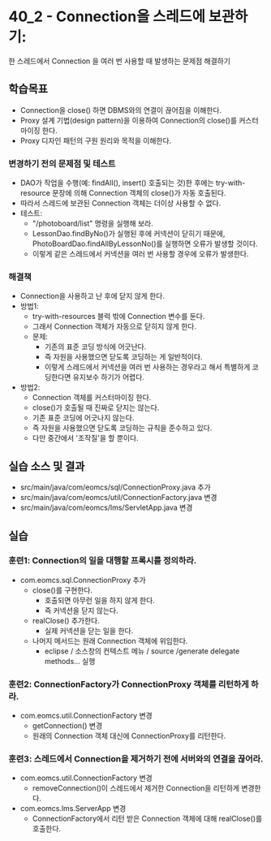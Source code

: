 # 40_2 - Connection을 스레드에 보관하기:
한 스레드에서 Connection 을 여러 번 사용할 때 발생하는 문제점 해결하기

## 학습목표

- Connection을 close() 하면 DBMS와의 연결이 끊어짐을 이해한다.
- Proxy 설계 기법(design pattern)을 이용하여 Connection의 close()를 커스터마이징 한다.
- Proxy 디자인 패턴의 구원 원리와 목적을 이해한다.

### 변경하기 전의 문제점 및 테스트

- DAO가 작업을 수행(예: findAll(), insert() 호출되는 것)한 후에는
  try-with-resource 문장에 의해 Connection 객체의 close()가 자동 호출된다.
- 따라서 스레드에 보관된 Connection 객체는 더이상 사용할 수 없다.
- 테스트:
  - "/photoboard/list" 명령을 실행해 보라.
  - LessonDao.findByNo()가 실행된 후에 커넥션이 닫히기 때문에,
    PhotoBoardDao.findAllByLessonNo()를 실행하면 오류가 발생할 것이다.  
  - 이렇게 같은 스레드에서 커넥션을 여러 번 사용할 경우에 오류가 발생한다.

### 해결책

- Connection을 사용하고 난 후에 닫지 않게 한다.
- 방법1: 
  - try-with-resources 블럭 밖에 Connection 변수를 둔다.
  - 그래서 Connection 객체가 자동으로 닫히지 않게 한다.
  - 문제: 
    - 기존의 표준 코딩 방식에 어긋난다.
    - 즉 자원을 사용했으면 닫도록 코딩하는 게 일반적이다.
    - 이렇게 스레드에서 커넥션을 여러 번 사용하는 경우라고 해서 
      특별하게 코딩한다면 유지보수 하기가 어렵다.
- 방법2:
  - Connection 객체를 커스터마이징 한다.
  - close()가 호출될 때 진짜로 닫지는 않는다.
  - 기존 표준 코딩에 어긋나지 않는다.
  - 즉 자원을 사용했으면 닫도록 코딩하는 규칙을 준수하고 있다.
  - 다만 중간에서 '조작질'을 할 뿐이다.

  

## 실습 소스 및 결과

- src/main/java/com/eomcs/sql/ConnectionProxy.java 추가
- src/main/java/com/eomcs/util/ConnectionFactory.java 변경
- src/main/java/com/eomcs/lms/ServletApp.java 변경

## 실습  

### 훈련1: Connection의 일을 대행할 프록시를 정의하라.

- com.eomcs.sql.ConnectionProxy 추가
  - close()를 구현한다.
    - 호출되면 아무런 일을 하지 않게 한다.
    - 즉 커넥션을 닫지 않는다.
  - realClose() 추가한다.
    - 실제 커넥션을 닫는 일을 한다.
  - 나머지 메서드는 원래 Connection 객체에 위임한다.
    - eclipse / 소스창의 컨텍스트 메뉴 / source /generate delegate methods... 실행 
    
### 훈련2: ConnectionFactory가 ConnectionProxy 객체를 리턴하게 하라.

- com.eomcs.util.ConnectionFactory 변경
  - getConnection() 변경
  - 원래의 Connection 객체 대신에 ConnectionProxy를 리턴한다.
  
### 훈련3: 스레드에서 Connection을 제거하기 전에 서버와의 연결을 끊어라.

- com.eomcs.util.ConnectionFactory 변경
  - removeConnection()이 스레드에서 제거한 Connection을 리턴하게 변경한다.
- com.eomcs.lms.ServerApp 변경
  - ConnectionFactory에서 리턴 받은 Connection 객체에 대해 
    realClose()를 호출한다.
    
  